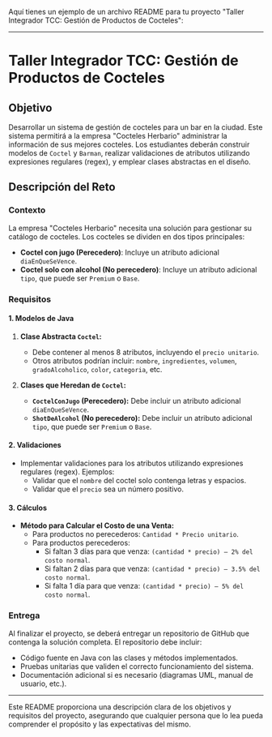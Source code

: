 Aquí tienes un ejemplo de un archivo README para tu proyecto "Taller Integrador TCC: Gestión de Productos de Cocteles":

---

# Taller Integrador TCC: Gestión de Productos de Cocteles

## Objetivo
Desarrollar un sistema de gestión de cocteles para un bar en la ciudad. Este sistema permitirá a la empresa "Cocteles Herbario" administrar la información de sus mejores cocteles. Los estudiantes deberán construir modelos de `Coctel` y `Barman`, realizar validaciones de atributos utilizando expresiones regulares (regex), y emplear clases abstractas en el diseño.

## Descripción del Reto

### Contexto
La empresa "Cocteles Herbario" necesita una solución para gestionar su catálogo de cocteles. Los cocteles se dividen en dos tipos principales:

- **Coctel con jugo (Perecedero)**: Incluye un atributo adicional `diaEnQueSeVence`.
- **Coctel solo con alcohol (No perecedero)**: Incluye un atributo adicional `tipo`, que puede ser `Premium` o `Base`.

### Requisitos

#### 1. Modelos de Java

1. **Clase Abstracta `Coctel`:**
    - Debe contener al menos 8 atributos, incluyendo el `precio unitario`.
    - Otros atributos podrían incluir: `nombre`, `ingredientes`, `volumen`, `gradoAlcoholico`, `color`, `categoria`, etc.

2. **Clases que Heredan de `Coctel`:**
    - **`CoctelConJugo` (Perecedero):** Debe incluir un atributo adicional `diaEnQueSeVence`.
    - **`ShotDeAlcohol` (No perecedero):** Debe incluir un atributo adicional `tipo`, que puede ser `Premium` o `Base`.

#### 2. Validaciones

- Implementar validaciones para los atributos utilizando expresiones regulares (regex). Ejemplos:
    - Validar que el `nombre` del coctel solo contenga letras y espacios.
    - Validar que el `precio` sea un número positivo.

#### 3. Cálculos

- **Método para Calcular el Costo de una Venta:**
    - Para productos no perecederos: `Cantidad * Precio unitario`.
    - Para productos perecederos:
        - Si faltan 3 días para que venza: `(cantidad * precio) – 2% del costo normal`.
        - Si faltan 2 días para que venza: `(cantidad * precio) – 3.5% del costo normal`.
        - Si falta 1 día para que venza: `(cantidad * precio) – 5% del costo normal`.

### Entrega
Al finalizar el proyecto, se deberá entregar un repositorio de GitHub que contenga la solución completa. El repositorio debe incluir:

- Código fuente en Java con las clases y métodos implementados.
- Pruebas unitarias que validen el correcto funcionamiento del sistema.
- Documentación adicional si es necesario (diagramas UML, manual de usuario, etc.).

---

Este README proporciona una descripción clara de los objetivos y requisitos del proyecto, asegurando que cualquier persona que lo lea pueda comprender el propósito y las expectativas del mismo.
